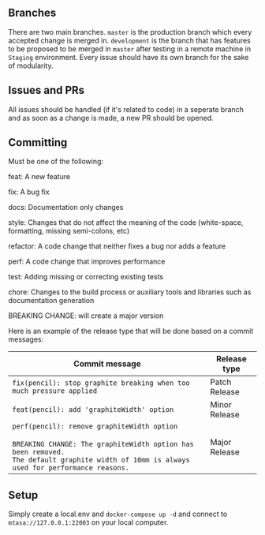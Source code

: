 ## Branches
There are two main branches. `master` is the production branch which every accepted change is merged in. `development` is the branch that has features to be proposed to be merged in `master` after testing in a remote machine in `Staging` environment.
Every issue should have its own branch for the sake of modularity.

## Issues and PRs
All issues should be handled (if it's related to code) in a seperate branch and as soon as a change is made, a new PR should be opened.

## Committing
  Must be one of the following:

  feat: A new feature

  fix: A bug fix

  docs: Documentation only changes

  style: Changes that do not affect the meaning of the code (white-space, formatting, missing semi-colons, etc)

  refactor: A code change that neither fixes a bug nor adds a feature

  perf: A code change that improves performance

  test: Adding missing or correcting existing tests

  chore: Changes to the build process or auxiliary tools and libraries such as documentation generation

  BREAKING CHANGE: will create a major version

  Here is an example of the release type that will be done based on a commit messages:

| Commit message                                                                                                                                                                                   | Release type  |
| ------------------------------------------------------------------------------------------------------------------------------------------------------------------------------------------------ | ------------- |
| `fix(pencil): stop graphite breaking when too much pressure applied`                                                                                                                             | Patch Release |
| `feat(pencil): add 'graphiteWidth' option`                                                                                                                                                       | Minor Release |
| `perf(pencil): remove graphiteWidth option`<br><br>`BREAKING CHANGE: The graphiteWidth option has been removed.`<br>`The default graphite width of 10mm is always used for performance reasons.` | Major Release |


## Setup
Simply create a local.env and `docker-compose up -d` and connect to `mtasa://127.0.0.1:22003` on your local computer.
